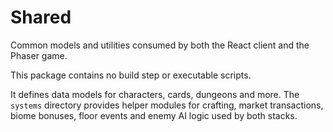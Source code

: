 # Shared

Common models and utilities consumed by both the React client and the Phaser
game.

This package contains no build step or executable scripts.

It defines data models for characters, cards, dungeons and more. The `systems`
directory provides helper modules for crafting, market transactions, biome
bonuses, floor events and enemy AI logic used by both stacks.
